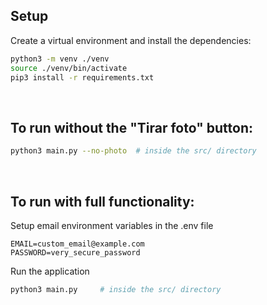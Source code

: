 ## Setup

Create a virtual environment and install the dependencies:

```bash
python3 -m venv ./venv
source ./venv/bin/activate
pip3 install -r requirements.txt
```
<br>

## To run without the "Tirar foto" button:

```bash
python3 main.py --no-photo  # inside the src/ directory
```
<br>

## To run with **full functionality**:

Setup email environment variables in the .env file
```
EMAIL=custom_email@example.com
PASSWORD=very_secure_password
```

Run the application

```bash
python3 main.py     # inside the src/ directory
```
